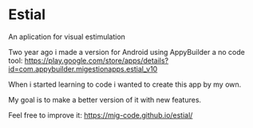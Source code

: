 # Estial
An aplication for visual estimulation

Two year ago i made a version for Android using AppyBuilder a no code tool:
https://play.google.com/store/apps/details?id=com.appybuilder.migestionapps.estial_v10

When i started learning to code i wanted to create this app by my own.

My goal is to make a better version of it with new features.

Feel free to improve it:
https://mig-code.github.io/estial/
